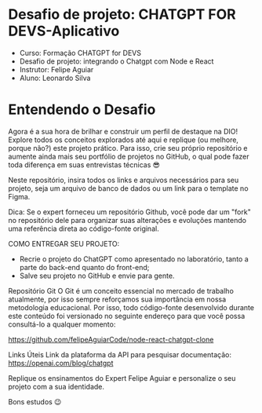 # Desafio de projeto: CHATGPT FOR DEVS-Aplicativo
- Curso: Formação CHATGPT for DEVS
- Desafio de projeto: integrando o Chatgpt com Node e React
- Instrutor: Felipe Aguiar
- Aluno: Leonardo Silva


# Entendendo o Desafio
 
Agora é a sua hora de brilhar e construir um perfil de destaque na DIO! Explore todos os conceitos explorados até aqui e replique (ou melhore, porque não?) este projeto prático. Para isso, crie seu próprio repositório e aumente ainda mais seu portfólio de projetos no GitHub, o qual pode fazer toda diferença em suas entrevistas técnicas 😎
 
Neste repositório, insira todos os links e arquivos necessários para seu projeto, seja um arquivo de banco de dados ou um link para o template no Figma.
 
Dica: Se o expert forneceu um repositório Github, você pode dar um "fork" no repositório dele para organizar suas alterações e evoluções mantendo uma referência direta ao código-fonte original.
 
 
COMO ENTREGAR SEU PROJETO:
- Recrie o projeto do ChatGPT como apresentado no laboratório, tanto a parte do back-end quanto do front-end;
- Salve seu projeto no GitHub e envie para gente.
 
Repositório Git
O Git é um conceito essencial no mercado de trabalho atualmente, por isso sempre reforçamos sua importância em nossa metodologia educacional. Por isso, todo código-fonte desenvolvido durante este conteúdo foi versionado no seguinte endereço para que você possa consultá-lo a qualquer momento:
 
https://github.com/felipeAguiarCode/node-react-chatgpt-clone
 
Links Úteis 
Link da plataforma da API para pesquisar documentação: https://openai.com/blog/chatgpt

 

Replique os ensinamentos do Expert Felipe Aguiar e personalize o seu projeto com a sua identidade. 
 
Bons estudos 😉
